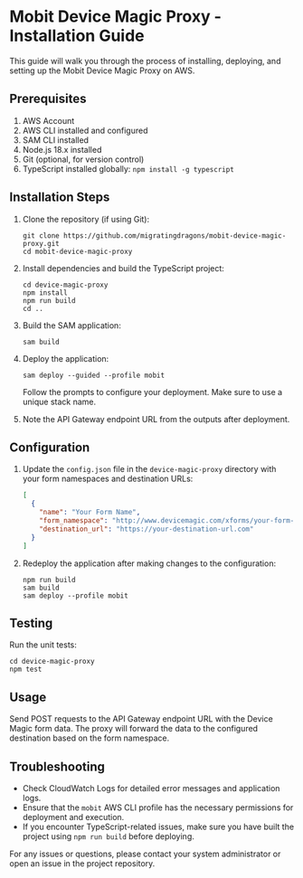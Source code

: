 # Mobit Device Magic Proxy - Installation Guide

This guide will walk you through the process of installing, deploying, and setting up the Mobit Device Magic Proxy on AWS.

## Prerequisites

1. AWS Account
2. AWS CLI installed and configured
3. SAM CLI installed
4. Node.js 18.x installed
5. Git (optional, for version control)
6. TypeScript installed globally: `npm install -g typescript`

## Installation Steps

1. Clone the repository (if using Git):
   ```
   git clone https://github.com/migratingdragons/mobit-device-magic-proxy.git
   cd mobit-device-magic-proxy
   ```

2. Install dependencies and build the TypeScript project:
   ```
   cd device-magic-proxy
   npm install
   npm run build
   cd ..
   ```

3. Build the SAM application:
   ```
   sam build
   ```

4. Deploy the application:
   ```
   sam deploy --guided --profile mobit
   ```
   Follow the prompts to configure your deployment. Make sure to use a unique stack name.

5. Note the API Gateway endpoint URL from the outputs after deployment.

## Configuration

1. Update the `config.json` file in the `device-magic-proxy` directory with your form namespaces and destination URLs:
   ```json
   [
     {
       "name": "Your Form Name",
       "form_namespace": "http://www.devicemagic.com/xforms/your-form-namespace",
       "destination_url": "https://your-destination-url.com"
     }
   ]
   ```

2. Redeploy the application after making changes to the configuration:
   ```
   npm run build
   sam build
   sam deploy --profile mobit
   ```

## Testing

Run the unit tests:
```
cd device-magic-proxy
npm test
```

## Usage

Send POST requests to the API Gateway endpoint URL with the Device Magic form data. The proxy will forward the data to the configured destination based on the form namespace.

## Troubleshooting

- Check CloudWatch Logs for detailed error messages and application logs.
- Ensure that the `mobit` AWS CLI profile has the necessary permissions for deployment and execution.
- If you encounter TypeScript-related issues, make sure you have built the project using `npm run build` before deploying.

For any issues or questions, please contact your system administrator or open an issue in the project repository.

